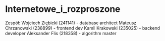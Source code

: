# Internetowe_i_rozproszone

Zespół:
Wojciech Ziębicki (241141) - database architect
Mateusz Chrzanowski (238899) - frontend dev
Kamil Krakowski (235025) - backend developer
Aleksander Flis (218358) - algorithm master

